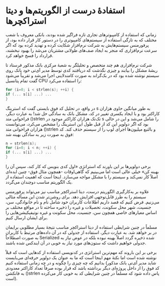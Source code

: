 # استفادهٔ درست از الگوریتم‌ها و دیتا استراکچرها

زمانی که استفاده از کامپیوترهای تجاری تازه فراگیر شده بودند، بانکی معروف با شعب مختلف که به تازگی استفاده از سیستم‌های کامپیوتری را در دستور کار قرار داده بود، از پرفورمنس سیستم‌هایش به شرکت نرم‌افزار شکایت کرده و تهدید کرده بود که اگر سرعت نرم‌افزاری که منجر به ایجاد صف‌های طولانی مشتریان می‌شد را بهبود نبخشند، قرارداد را فسخ خواهد کرد.

شرکت‌ نرم‌افزاری هم چند متخصص و تحلیلگر به شعبه‌ٔ مرکزی بانک مذکور فرستاد تا ریشهٔ مشکل را بیابند و چیزی نگذشت که دریافتند کدی توسط مدیر آی‌تی خود بانک روی سیستم نوشته شده بود که در بک‌گراند به صورت کامندلاینی اجرا می‌شد و تقریباً می‌شود گفت تمام پتانسیل CPU را استفاده می‌کرد:
```C
for (i=0; i < strlen(s); ++i) {
if (... s[i] ...) ...
}
```
در واقع، در تحلیل کد فوق بایستی گفت که استرینگ s به طور میانگین حاوی هزاران کاراکتر بود و با ایجاد یکسری تغییر در کد، مشکل بانک به سادگی حل شد! به عبارت دیگر، فراخوانی متد ()strlen تک‌تک هزاران کاراکتر موجود در s را شامل می‌شد و این در حالی بود که اگر دولوپر این کد از قبل طول این استرینگ را مشخص می‌کرد، می‌توانست هزاران فراخوانی متد ()strlen و بالتبع میلیون‌ها اجرای لوپ را از سیستم حذف کند. کد فوق به صورت زیر به سادگی بهینه شد:
```C
n = strlen(s);
for (i=0; i < n; ++i) {
if (... s[i] ...) ...
}
```
برخی دولوپرها بر این باورند که استراتژی «اول کدی بنویس که کار کند، سپس آن را بهینه کن» خیلی عالی است اما می‌بینیم که گاهی‌اوقات -همچون مثال فوق- چنین ایده‌ای اصلاً کار نمی‌کند و سیستم را با مشکل مواجه می‌سازد. اینجا است که اهمیت استفاده از یک الگوریتم مناسب دوچندان می‌گردد.

علاوه بر به‌کارگیری الگوریتم درست، دیتا استراکچر مناسب نیز می‌تواند پرفورمنس سیستم را به طرز قابل‌توجهی افزایش دهد. برای روشن‌تر شدن این مسأله مثالی می‌زنیم. فرض کنیم که قصد داریم اطلاعات کاربران خود شامل نام و نام خانوادگی، سن، جنسیت، شهر محل سکونت، تحصیلات و غیره را ذخیره ساخته تا در مواقع مختلف بر اساس معیارهای خاصی همچون سن، جنسیت، محل سکونت و غیره نوتیفیکیشن‌هایی را برای ایشان ارسال کنیم.

مسلماً در چنین شرایطی استفاده از دیتا استراکچر مناسب نتیجهٔ بسیار مطلوبی برایمان در بر خواهد شد. به عبارت دیگر، استفاده از جدولی که در آن داده‌های مرتبط با کاربران به صورت اصطلاحاً Serialized شده ذخیره گردد اصلاً بهینه نبوده بلکه در عوض نیاز به جدولی خواهیم داشت که ستون‌های مورد نیاز به خوبی در آن ایندکس شده باشند.

برخی بر این باروند که مهم‌ترین استراتژی در کدنویسی استفاده از کدهایی است که قبلاً نوشته شده است اما نکتهٔ مهم اینجا است که ما به عنوان یک دولوپر حرفه‌ای می‌بایست بدانیم که چه چیزی را چگونه و در چه زمانی استفاده کنیم (شاید مدیر آی‌تی بانک مذکور کد فوق را از داخل پروژه‌ای دیگر برداشته باشد که قرار بوده صرفاً تعداد کاراکتر معدودی به فانکشن ()strlen پاس داده شود که مسلماً در چنین شرایطی کد به خوبی کار می‌کرده است).
